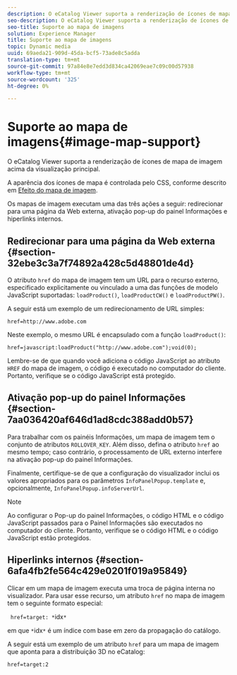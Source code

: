 ```yaml
---
description: O eCatalog Viewer suporta a renderização de ícones de mapa de imagem acima da visualização principal.
seo-description: O eCatalog Viewer suporta a renderização de ícones de mapa de imagem acima da visualização principal.
seo-title: Suporte ao mapa de imagens
solution: Experience Manager
title: Suporte ao mapa de imagens
topic: Dynamic media
uuid: 69aeda21-909d-45da-bcf5-73ade8c5adda
translation-type: tm+mt
source-git-commit: 97a84e8e7edd3d834ca42069eae7c09c00d57938
workflow-type: tm+mt
source-wordcount: '325'
ht-degree: 0%

---
```



# Suporte ao mapa de imagens{#image-map-support}

O eCatalog Viewer suporta a renderização de ícones de mapa de imagem acima da visualização principal.

A aparência dos ícones de mapa é controlada pelo CSS, conforme descrito em [Efeito do mapa de imagem](../../c-html5-s7-aem-asset-viewers/c-html5-20-ecatalog-viewer-about/c-html5-20-ecatalog-viewer-customizingviewer/r-html5-ecatalog-viewer-20-customize-imagemapeffect.md#reference-261df27d1ed145c882b26b88e33a0289).

Os mapas de imagem executam uma das três ações a seguir: redirecionar para uma página da Web externa, ativação pop-up do painel Informações e hiperlinks internos.

## Redirecionar para uma página da Web externa {#section-32ebe3c3a7f74892a428c5d48801de4d}

O atributo `href` do mapa de imagem tem um URL para o recurso externo, especificado explicitamente ou vinculado a uma das funções de modelo JavaScript suportadas: `loadProduct()`, `loadProductCW()` e `loadProductPW()`.

A seguir está um exemplo de um redirecionamento de URL simples:

`href=http://www.adobe.com`

Neste exemplo, o mesmo URL é encapsulado com a função `loadProduct()`:

`href=javascript:loadProduct("http://www.adobe.com");void(0);`

Lembre-se de que quando você adiciona o código JavaScript ao atributo `HREF` do mapa de imagem, o código é executado no computador do cliente. Portanto, verifique se o código JavaScript está protegido.

## Ativação pop-up do painel Informações {#section-7aa036420af646d1ad8cdc388add0b57}

Para trabalhar com os painéis Informações, um mapa de imagem tem o conjunto de atributos `ROLLOVER_KEY`. Além disso, defina o atributo `href` ao mesmo tempo; caso contrário, o processamento de URL externo interfere na ativação pop-up do painel Informações.

Finalmente, certifique-se de que a configuração do visualizador inclui os valores apropriados para os parâmetros `InfoPanelPopup.template` e, opcionalmente, `InfoPanelPopup.infoServerUrl`.

>[!NOTE]
>
>Ao configurar o Pop-up do painel Informações, o código HTML e o código JavaScript passados para o Painel Informações são executados no computador do cliente. Portanto, verifique se o código HTML e o código JavaScript estão protegidos.

## Hiperlinks internos {#section-6afa4fb2fe564c429e0201f019a95849}

Clicar em um mapa de imagem executa uma troca de página interna no visualizador. Para usar esse recurso, um atributo `href` no mapa de imagem tem o seguinte formato especial:

` href=target: *`idx`*`

em que `*`idx`*` é um índice com base em zero da propagação do catálogo.

A seguir está um exemplo de um atributo `href` para um mapa de imagem que aponta para a distribuição 3D no eCatalog:

`href=target:2`
